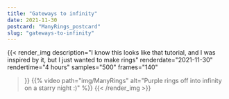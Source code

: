 ```yaml
---
title: "Gateways to infinity"
date: 2021-11-30
postcard: "ManyRings_postcard"
slug: "gateways-to-infinity"
---
```


{{< render_img
  description="I know this looks like that tutorial, and I was inspired by it, but I just wanted to make rings"
  renderdate="2021-11-30"
  rendertime="4 hours"
  samples="500"
  frames="140"
  >}}
{{% video path="img/ManyRings" alt="Purple rings off into infinity on a starry night :)" %}}
{{< /render_img >}}

